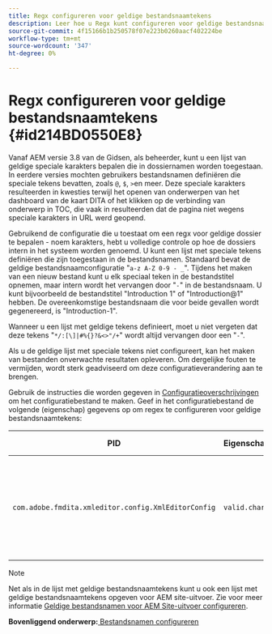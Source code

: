 ```yaml
---
title: Regx configureren voor geldige bestandsnaamtekens
description: Leer hoe u Regx kunt configureren voor geldige bestandsnaamtekens
source-git-commit: 4f15166b1b250578f07e223b0260aacf402224be
workflow-type: tm+mt
source-wordcount: '347'
ht-degree: 0%

---
```



# Regx configureren voor geldige bestandsnaamtekens {#id214BD0550E8}

Vanaf AEM versie 3.8 van de Gidsen, als beheerder, kunt u een lijst van geldige speciale karakters bepalen die in dossiernamen worden toegestaan. In eerdere versies mochten gebruikers bestandsnamen definiëren die speciale tekens bevatten, zoals `@`, `$`, `>`en meer. Deze speciale karakters resulteerden in kwesties terwijl het openen van onderwerpen van het dashboard van de kaart DITA of het klikken op de verbinding van onderwerp in TOC, die vaak in resulteerden dat de pagina niet wegens speciale karakters in URL werd geopend.

Gebruikend de configuratie die u toestaat om een regx voor geldige dossier te bepalen - noem karakters, hebt u volledige controle op hoe de dossiers intern in het systeem worden genoemd. U kunt een lijst met speciale tekens definiëren die zijn toegestaan in de bestandsnamen. Standaard bevat de geldige bestandsnaamconfiguratie &quot;`a-z A-Z 0-9 - _`&quot;. Tijdens het maken van een nieuw bestand kunt u elk speciaal teken in de bestandstitel opnemen, maar intern wordt het vervangen door &quot;`-`&quot; in de bestandsnaam. U kunt bijvoorbeeld de bestandstitel &quot;Introduction 1&quot; of &quot;Introduction@1&quot; hebben. De overeenkomstige bestandsnaam die voor beide gevallen wordt gegenereerd, is &quot;Introduction-1&quot;.

Wanneer u een lijst met geldige tekens definieert, moet u niet vergeten dat deze tekens &quot;`*/:[\]|#%{}?&<>"/+`&quot; wordt altijd vervangen door een &quot;`-`&quot;.

Als u de geldige lijst met speciale tekens niet configureert, kan het maken van bestanden onverwachte resultaten opleveren. Om dergelijke fouten te vermijden, wordt sterk geadviseerd om deze configuratieverandering aan te brengen.

Gebruik de instructies die worden gegeven in [Configuratieoverschrijvingen](download-install-additional-config-override.md#) om het configuratiebestand te maken. Geef in het configuratiebestand de volgende \(eigenschap\) gegevens op om regex te configureren voor geldige bestandsnaamtekens:

| PID | Eigenschappensleutel | Waarde van eigenschap |
|---|------------|--------------|
| `com.adobe.fmdita.xmleditor.config.XmlEditorConfig` | `valid.characters` | De waarde is een regex-patroon. Deze moet drie basistekens hebben en de lijst moet beginnen met een koppelteken \(-\).<br> **Standaardwaarde**: \[-a-zA-Z0-9\_\] |

>[!NOTE]
>
> Net als in de lijst met geldige bestandsnaamtekens kunt u ook een lijst met geldige bestandsnaamtekens opgeven voor AEM site-uitvoer. Zie voor meer informatie [Geldige bestandsnamen voor AEM Site-uitvoer configureren](conf-file-names-valid-regx-aem-site-output.md#).

**Bovenliggend onderwerp:**[ Bestandsnamen configureren](conf-file-names.md)

